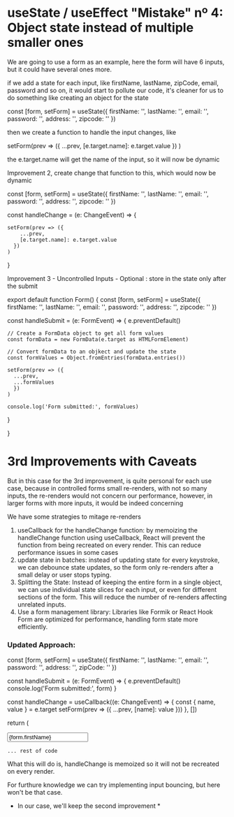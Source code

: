 # useState / useEffect "Mistake" nº 4: Object state instead of multiple smaller ones

We are going to use a form as an example, here the form will have 6 inputs, but it could have several ones more.

if we add a state for each input, like firstName, lastName, zipCode, email, password and so on, it would start to pollute
our code, it's cleaner for us to do something like creating an object for the state

const [form, setForm] = useState({
  firstName: '',
  lastName: '',
  email: '',
  password: '',
  address: '',
  zipcode: ''
})

then we create a function to handle the input changes, like

setForm(prev => ({
        ...prev,
        [e.target.name]: e.target.value
      })
    )

the e.target.name will get the name of the input, so it will now be dynamic

Improvement 2, create change that function to this, which would now be dynamic

const [form, setForm] = useState({
    firstName: '',
    lastName: '',
    email: '',
    password: '',
    address: '',
    zipcode: ''
  })

  const handleChange = (e: ChangeEvent<HTMLInputElement>) => {

    setForm(prev => ({
        ...prev,
        [e.target.name]: e.target.value
      })
    )
  }

Improvement 3 - Uncontrolled Inputs - Optional : store in the state only after the submit

export default function Form() {
  const [form, setForm] = useState({
    firstName: '',
    lastName: '',
    email: '',
    password: '',
    address: '',
    zipcode: ''
  })

  const handleSubmit = (e: FormEvent) => {
    e.preventDefault()

    // Create a FormData object to get all form values
    const formData = new FormData(e.target as HTMLFormElement)

    // Convert formData to an objkect and update the state
    const formValues = Object.fromEntries(formData.entries())

    setForm(prev => ({
      ...prev,
      ...formValues
      })
    )

    console.log('Form submitted:', formValues)

  }



}


# 3rd Improvements with Caveats

But in this case for the 3rd improvement, is quite personal for each use case, because in controlled forms small re-renders,
with not so many inputs, the re-renders would not concern our performance, however, in larger forms with more inputs, it
would be indeed concerning

We have some strategies to mitage re-renders

1. useCallback for the handleChange function: by memoizing the handleChange function using useCallback, React will prevent
the function from being recreated on every render. This can reduce performance issues in some cases
2. update state in batches: instead of updating state for every keystroke, we can debounce state updates, so the form only
re-renders after a small delay or user stops typing.
3. Splitting the State: Instead of keeping the entire form in a single object, we can use individual state slices for each
input, or even for different sections of the form. This will reduce the number of re-renders affecting unrelated inputs.
4. Use a form management library: Libraries like Formik or React Hook Form are optimized for performance, handling form
state more efficiently.

### Updated Approach: 

const [form, setForm] = useState({
    firstName: '',
    lastName: '',
    email: '',
    password: '',
    address: '',
    zipCode: ''
  })

  const handleSubmit = (e: FormEvent) => {
    e.preventDefault()
    console.log('Form submitted:', form)
  }

  

  const handleChange = useCallback((e: ChangeEvent<HTMLInputElement>) => {
    const { name, value } = e.target
    setForm(prev => ({
      ...prev,
      [name]: value
    }))
  }, [])

  return (
    <MaxWidthWrapper>
      <form onSubmit={handleSubmit} className='flex flex-col gap-y-2'>
        <input
          type="text"
          name="firstName"
          placeholder='First Name'
          value={form.firstName}
          onChange={handleChange}
          className='px-4 py-2'
        />

    ... rest of code

What this will do is, handleChange is memoized so it will not be recreated on every render.

For furthure knowledge we can try implementing input bouncing, but here won't be that case.

* In our case, we'll keep the second improvement *



